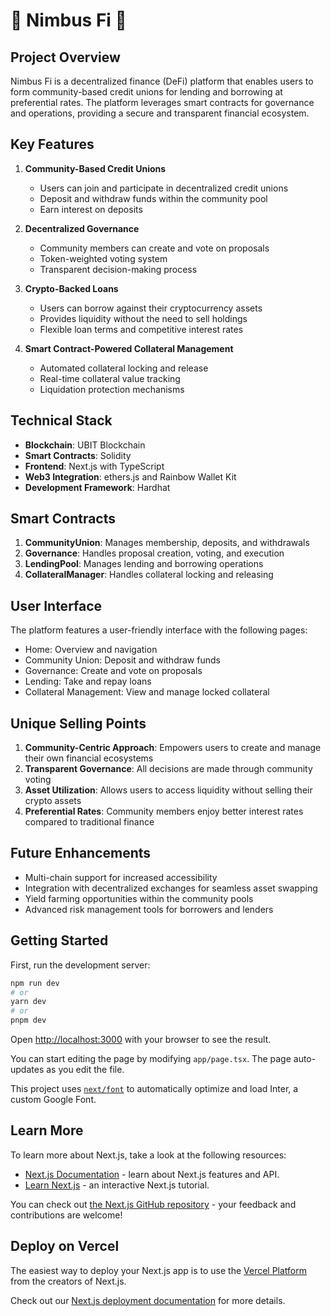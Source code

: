 # 🚀 Nimbus Fi 🚀

## Project Overview

Nimbus Fi is a decentralized finance (DeFi) platform that enables users to form community-based credit unions for lending and borrowing at preferential rates. The platform leverages smart contracts for governance and operations, providing a secure and transparent financial ecosystem.

## Key Features

1. **Community-Based Credit Unions**
   - Users can join and participate in decentralized credit unions
   - Deposit and withdraw funds within the community pool
   - Earn interest on deposits

2. **Decentralized Governance**
   - Community members can create and vote on proposals
   - Token-weighted voting system
   - Transparent decision-making process

3. **Crypto-Backed Loans**
   - Users can borrow against their cryptocurrency assets
   - Provides liquidity without the need to sell holdings
   - Flexible loan terms and competitive interest rates

4. **Smart Contract-Powered Collateral Management**
   - Automated collateral locking and release
   - Real-time collateral value tracking
   - Liquidation protection mechanisms

## Technical Stack

- **Blockchain**: UBIT Blockchain
- **Smart Contracts**: Solidity
- **Frontend**: Next.js with TypeScript
- **Web3 Integration**: ethers.js and Rainbow Wallet Kit
- **Development Framework**: Hardhat

## Smart Contracts

1. **CommunityUnion**: Manages membership, deposits, and withdrawals
2. **Governance**: Handles proposal creation, voting, and execution
3. **LendingPool**: Manages lending and borrowing operations
4. **CollateralManager**: Handles collateral locking and releasing

## User Interface

The platform features a user-friendly interface with the following pages:

- Home: Overview and navigation
- Community Union: Deposit and withdraw funds
- Governance: Create and vote on proposals
- Lending: Take and repay loans
- Collateral Management: View and manage locked collateral

## Unique Selling Points

1. **Community-Centric Approach**: Empowers users to create and manage their own financial ecosystems
2. **Transparent Governance**: All decisions are made through community voting
3. **Asset Utilization**: Allows users to access liquidity without selling their crypto assets
4. **Preferential Rates**: Community members enjoy better interest rates compared to traditional finance

## Future Enhancements

- Multi-chain support for increased accessibility
- Integration with decentralized exchanges for seamless asset swapping
- Yield farming opportunities within the community pools
- Advanced risk management tools for borrowers and lenders


## Getting Started

First, run the development server:

```bash
npm run dev
# or
yarn dev
# or
pnpm dev
```

Open [http://localhost:3000](http://localhost:3000) with your browser to see the result.

You can start editing the page by modifying `app/page.tsx`. The page auto-updates as you edit the file.

This project uses [`next/font`](https://nextjs.org/docs/basic-features/font-optimization) to automatically optimize and load Inter, a custom Google Font.

## Learn More

To learn more about Next.js, take a look at the following resources:

- [Next.js Documentation](https://nextjs.org/docs) - learn about Next.js features and API.
- [Learn Next.js](https://nextjs.org/learn) - an interactive Next.js tutorial.

You can check out [the Next.js GitHub repository](https://github.com/vercel/next.js/) - your feedback and contributions are welcome!

## Deploy on Vercel

The easiest way to deploy your Next.js app is to use the [Vercel Platform](https://vercel.com/new?utm_medium=default-template&filter=next.js&utm_source=create-next-app&utm_campaign=create-next-app-readme) from the creators of Next.js.

Check out our [Next.js deployment documentation](https://nextjs.org/docs/deployment) for more details.
